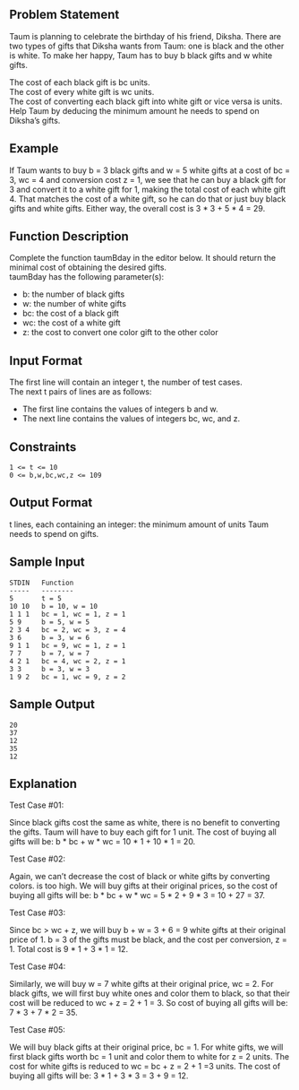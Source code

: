 ## Problem Statement
Taum is planning to celebrate the birthday of his friend, Diksha. There are two types of gifts that Diksha wants from Taum: one is black and the other is white. To make her happy, Taum has to buy b black gifts and w white gifts.

The cost of each black gift is bc units.  
The cost of every white gift is wc units.  
The cost of converting each black gift into white gift or vice versa is units.  
Help Taum by deducing the minimum amount he needs to spend on Diksha’s gifts.  

## Example

If Taum wants to buy b = 3 black gifts and w = 5 white gifts at a cost of bc = 3, wc = 4 and conversion cost z = 1, we see that he can buy a black gift for 3 and convert it to a white gift for 1, making the total cost of each white gift 4. That matches the cost of a white gift, so he can do that or just buy black gifts and white gifts. Either way, the overall cost is 3 * 3 + 5 * 4 = 29.

## Function Description
Complete the function taumBday in the editor below. It should return the minimal cost of obtaining the desired gifts.  
taumBday has the following parameter(s):  
- b: the number of black gifts
- w: the number of white gifts
- bc: the cost of a black gift
- wc: the cost of a white gift
- z: the cost to convert one color gift to the other color

## Input Format
The first line will contain an integer t, the number of test cases.  
The next t pairs of lines are as follows:  
- The first line contains the values of integers b and w.
- The next line contains the values of integers bc, wc, and z.

## Constraints
```
1 <= t <= 10
0 <= b,w,bc,wc,z <= 109
```

## Output Format
t lines, each containing an integer: the minimum amount of units Taum needs to spend on gifts.

## Sample Input
```
STDIN   Function
-----   --------
5       t = 5
10 10   b = 10, w = 10
1 1 1   bc = 1, wc = 1, z = 1
5 9     b = 5, w = 5
2 3 4   bc = 2, wc = 3, z = 4
3 6     b = 3, w = 6
9 1 1   bc = 9, wc = 1, z = 1
7 7     b = 7, w = 7
4 2 1   bc = 4, wc = 2, z = 1
3 3     b = 3, w = 3
1 9 2   bc = 1, wc = 9, z = 2
```
## Sample Output
```
20
37
12
35
12
```
## Explanation
Test Case #01:

Since black gifts cost the same as white, there is no benefit to converting the gifts. Taum will have to buy each gift for 1 unit. The cost of buying all gifts will be: b * bc + w * wc = 10 * 1 + 10 * 1 = 20.

Test Case #02:

Again, we can’t decrease the cost of black or white gifts by converting colors. is too high. We will buy gifts at their original prices, so the cost of buying all gifts will be: b * bc + w * wc = 5 * 2 + 9 * 3 = 10 + 27 = 37.

Test Case #03:

Since bc > wc + z, we will buy b + w = 3 + 6 = 9 white gifts at their original price of 1. b = 3 of the gifts must be black, and the cost per conversion, z = 1. Total cost is 9 * 1 + 3 * 1 = 12.

Test Case #04:

Similarly, we will buy w = 7 white gifts at their original price, wc = 2. For black gifts, we will first buy white ones and color them to black, so that their cost will be reduced to wc + z = 2 + 1 = 3. So cost of buying all gifts will be: 7 * 3 + 7 * 2 = 35.

Test Case #05:

We will buy black gifts at their original price, bc = 1. For white gifts, we will first black gifts worth bc = 1 unit and color them to white for z = 2 units. The cost for white gifts is reduced to wc = bc + z = 2 + 1 =3 units. The cost of buying all gifts will be: 3 * 1 + 3 * 3 = 3 + 9 = 12.
